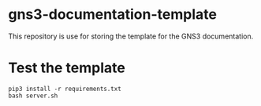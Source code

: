 # gns3-documentation-template

This repository is use for storing the template for the GNS3 documentation.


# Test the template

```
pip3 install -r requirements.txt
bash server.sh
```
